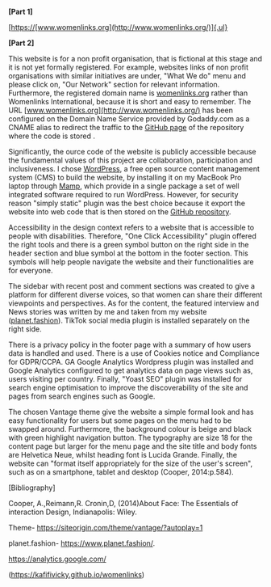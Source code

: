 **[Part 1]**

[[https://](https://kafifivicky.github.io/womenlinks)[www.womenlinks.org](http://www.womenlinks.org/)]{.ul}

**[Part 2]**

This website is for a non profit organisation, that is fictional at this
stage and it is not yet formally registered. For example, websites links
of non profit organisations with similar initiatives are under, "What We
do" menu and please click on, "Our Network" section for relevant
information. Furthermore, the registered domain name is 
[womenlinks.org](http://www.womenlinks.org/) rather than Womenlinks
International, because it is short and easy to remember. The URL
[www.womenlinks.org](http://www.womenlinks.org/) has been configured on
the Domain Name Service provided by Godaddy.com as a CNAME alias to
redirect the traffic to the [GitHub page](https://kafifivicky.github.io/womenlinks)
of the repository where the code is stored .

Significantly, the ource code of the website is publicly accessible
because the fundamental values of this project are collaboration,
participation and inclusiveness. I chose
[WordPress](https://wordpress.org/), a free open source content
management system (CMS) to build the website, by installing it on my
MacBook Pro laptop through [Mamp](https://www.mamp.info/), which provide
in a single package a set of well integrated software required to run
WordPress. However, for security reason "simply static" plugin was the
best choice because it export the website into web code that is then
stored on the [GitHub
repository](https://github.com/kafifivicky/womenlinks/).

Accessibility in the design context refers to a website that is
accessible to people with disabilities. Therefore, "One Click
Accessibility" plugin offered the right tools and there is a green
symbol button on the right side in the header section and blue symbol at
the bottom in the footer section. This symbols will help people navigate
the website and their functionalities are for everyone.

The sidebar with recent post and comment sections was created to give a
platform for different diverse voices, so that women can share their
different viewpoints and perspectives. As for the content, the featured
interview and News stories was written by me and taken from my website
([planet.fashion](https://www.planet.fashion/)). TikTok social media
plugin is installed separately on the right side.

There is a privacy policy in the footer page with a summary of how users
data is handled and used. There is a use of Cookies notice and
Compliance for GDPR/CCPA. GA Google Analytics Wordpress plugin was
installed and Google Analytics configured to get analytics data on page
views such as, users visiting per country. Finally, "Yoast SEO" plugin
was installed for search engine optimisation to improve the
discoverability of the site and pages from search engines such as
Google.

The chosen Vantage theme give the website a simple formal look and has
easy functionality for users but some pages on the menu had to be
swapped around. Furthermore, the background colour is beige and black
with green highlight navigation button. The typography are size 18 for
the content page but larger for the menu page and the site title and
body fonts are Helvetica Neue, whilst heading font is Lucida Grande.
Finally, the website can "format itself appropriately for the size of
the user's screen", such as on a smartphone, tablet and desktop (Cooper,
2014:p.584).

[Bibliography]

Cooper, A.,Reimann,R. Cronin,D, (2014)About Face: The Essentials of
interaction Design, Indianapolis: Wiley.

Theme- <https://siteorigin.com/theme/vantage/?autoplay=1>

planet.fashion- <https://www.planet.fashion/>.

<https://analytics.google.com/>

(<https://kafifivicky.github.io/womenlinks>)
